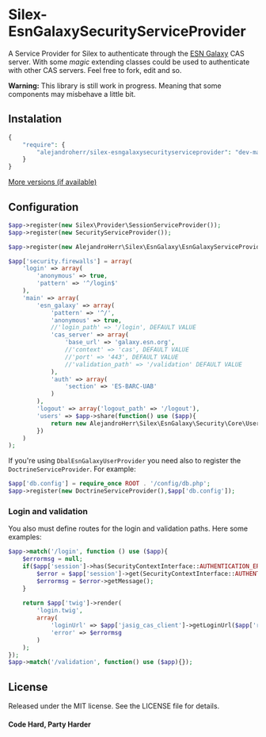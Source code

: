 Silex-EsnGalaxySecurityServiceProvider
======================================
A Service Provider for Silex to authenticate through the [ESN Galaxy](http://galaxy.esn.org) CAS server.
With some *magic* extending classes could be used to authenticate with other CAS servers. Feel free to fork, edit and so.

**Warning:** This library is still work in progress. Meaning that some components may misbehave a little bit.
## Instalation

```php
{
    "require": {
        "alejandroherr/silex-esngalaxysecurityserviceprovider": "dev-master"
    }
}
```
[More versions (if available)](https://packagist.org/packages/alejandroherr/silex-esngalaxysecurityserviceprovider)
## Configuration

```php
$app->register(new Silex\Provider\SessionServiceProvider());
$app->register(new SecurityServiceProvider());

$app->register(new AlejandroHerr\Silex\EsnGalaxy\EsnGalaxyServiceProvider());

$app['security.firewalls'] = array(
    'login' => array(
        'anonymous' => true,
        'pattern' => '^/login$'
    ),
    'main' => array(  
        'esn_galaxy' => array(   
            'pattern' => '^/',
            'anonymous' => true,
            //'login_path' => '/login', DEFAULT VALUE
            'cas_server' => array(
                'base_url' => 'galaxy.esn.org',
                //'context' => 'cas', DEFAULT VALUE
                //'port' => '443', DEFAULT VALUE
                //'validation_path' => '/validation' DEFAULT VALUE
            ),
            'auth' => array(
                'section' => 'ES-BARC-UAB'
            )
        ),
        'logout' => array('logout_path' => '/logout'),
        'users' => $app->share(function() use ($app){
            return new AlejandroHerr\Silex\EsnGalaxy\Security\Core\User\SpawnedUserProvider();
        })
    )
);
```

If you're using `DbalEsnGalaxyUserProvider` you need also to register the `DoctrineServiceProvider`. For example:
```php
$app['db.config'] = require_once ROOT . '/config/db.php';
$app->register(new DoctrineServiceProvider(),$app['db.config']);
```

### Login and validation
You also must define routes for the login and validation paths. Here some examples:

```php
$app->match('/login', function () use ($app){		
	$errormsg = null;
	if($app['session']->has(SecurityContextInterface::AUTHENTICATION_ERROR)){
	    $error = $app['session']->get(SecurityContextInterface::AUTHENTICATION_ERROR);
	    $errormsg = $error->getMessage();
	}
    
	return $app['twig']->render(
	    'login.twig',
	    array(
	        'loginUrl' => $app['jasig_cas_client']->getLoginUrl($app['request']),
	        'error' => $errormsg
	    )
	);
});
$app->match('/validation', function() use ($app){});
```

## License
Released under the MIT license. See the LICENSE file for details.

#### Code Hard, Party Harder
